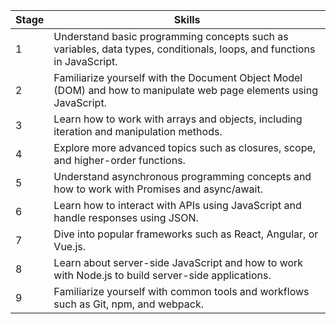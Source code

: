 | Stage | Skills                                                                                                                   |
|-------|-------------------------------------------------------------------------------------------------------------------------|
| 1     | Understand basic programming concepts such as variables, data types, conditionals, loops, and functions in JavaScript. |
| 2     | Familiarize yourself with the Document Object Model (DOM) and how to manipulate web page elements using JavaScript.       |
| 3     | Learn how to work with arrays and objects, including iteration and manipulation methods.                                 |
| 4     | Explore more advanced topics such as closures, scope, and higher-order functions.                                        |
| 5     | Understand asynchronous programming concepts and how to work with Promises and async/await.                              |
| 6     | Learn how to interact with APIs using JavaScript and handle responses using JSON.                                        |
| 7     | Dive into popular frameworks such as React, Angular, or Vue.js.                                                           |
| 8     | Learn about server-side JavaScript and how to work with Node.js to build server-side applications.                       |
| 9     | Familiarize yourself with common tools and workflows such as Git, npm, and webpack.                                      |
